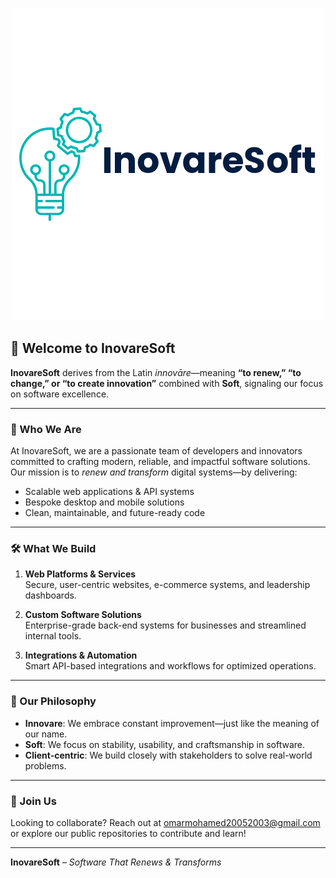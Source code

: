 <p align="center">
  <img src="https://github.com/InovareSoft/.github/blob/main/profile/images/logo.png" alt="InovareSoft Logo" style="max-width: 300; height: auto;" />
</p>

## 🚀 Welcome to InovareSoft

**InovareSoft** derives from the Latin *innovāre*—meaning **“to renew,” “to change,” or “to create innovation”** combined with **Soft**, signaling our focus on software excellence.

---

### 🌟 Who We Are

At InovareSoft, we are a passionate team of developers and innovators committed to crafting modern, reliable, and impactful software solutions. Our mission is to *renew and transform* digital systems—by delivering:

- Scalable web applications & API systems  
- Bespoke desktop and mobile solutions  
- Clean, maintainable, and future-ready code

---

### 🛠 What We Build

1. **Web Platforms & Services**  
   Secure, user-centric websites, e-commerce systems, and leadership dashboards.

2. **Custom Software Solutions**  
   Enterprise-grade back-end systems for businesses and streamlined internal tools.

3. **Integrations & Automation**  
   Smart API-based integrations and workflows for optimized operations.

---

### 🧩 Our Philosophy

- **Innovare**: We embrace constant improvement—just like the meaning of our name.  
- **Soft**: We focus on stability, usability, and craftsmanship in software.  
- **Client-centric**: We build closely with stakeholders to solve real-world problems.  

---

### 🤝 Join Us

Looking to collaborate? Reach out at [omarmohamed20052003@gmail.com](mailto:omarmohamed20052003@gmail.com) or explore our public repositories to contribute and learn!

---

**InovareSoft** – *Software That Renews & Transforms*

